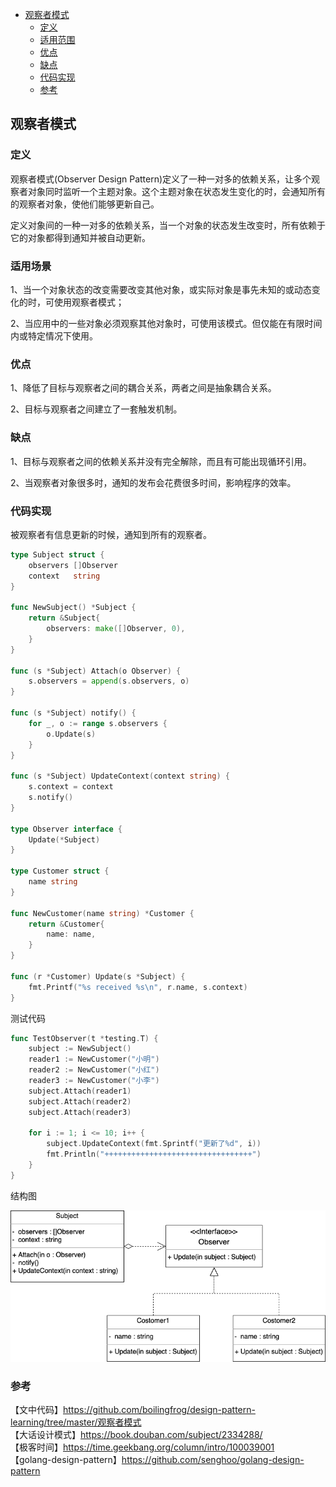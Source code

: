 <!-- START doctoc generated TOC please keep comment here to allow auto update -->
<!-- DON'T EDIT THIS SECTION, INSTEAD RE-RUN doctoc TO UPDATE -->

- [观察者模式](#%E8%A7%82%E5%AF%9F%E8%80%85%E6%A8%A1%E5%BC%8F)
  - [定义](#%E5%AE%9A%E4%B9%89)
  - [适用范围](#%E9%80%82%E7%94%A8%E8%8C%83%E5%9B%B4)
  - [优点](#%E4%BC%98%E7%82%B9)
  - [缺点](#%E7%BC%BA%E7%82%B9)
  - [代码实现](#%E4%BB%A3%E7%A0%81%E5%AE%9E%E7%8E%B0)
  - [参考](#%E5%8F%82%E8%80%83)

<!-- END doctoc generated TOC please keep comment here to allow auto update -->

## 观察者模式

### 定义

观察者模式(Observer Design Pattern)定义了一种一对多的依赖关系，让多个观察者对象同时监听一个主题对象。这个主题对象在状态发生变化的时，会通知所有的观察者对象，使他们能够更新自己。  

定义对象间的一种一对多的依赖关系，当一个对象的状态发生改变时，所有依赖于它的对象都得到通知并被自动更新。  

### 适用场景

1、当一个对象状态的改变需要改变其他对象，或实际对象是事先未知的或动态变化的时，可使用观察者模式；  

2、当应用中的一些对象必须观察其他对象时，可使用该模式。但仅能在有限时间内或特定情况下使用。

### 优点

1、降低了目标与观察者之间的耦合关系，两者之间是抽象耦合关系。  

2、目标与观察者之间建立了一套触发机制。  

### 缺点

1、目标与观察者之间的依赖关系并没有完全解除，而且有可能出现循环引用。    

2、当观察者对象很多时，通知的发布会花费很多时间，影响程序的效率。  

### 代码实现

被观察者有信息更新的时候，通知到所有的观察者。   

```go
type Subject struct {
	observers []Observer
	context   string
}

func NewSubject() *Subject {
	return &Subject{
		observers: make([]Observer, 0),
	}
}

func (s *Subject) Attach(o Observer) {
	s.observers = append(s.observers, o)
}

func (s *Subject) notify() {
	for _, o := range s.observers {
		o.Update(s)
	}
}

func (s *Subject) UpdateContext(context string) {
	s.context = context
	s.notify()
}

type Observer interface {
	Update(*Subject)
}

type Customer struct {
	name string
}

func NewCustomer(name string) *Customer {
	return &Customer{
		name: name,
	}
}

func (r *Customer) Update(s *Subject) {
	fmt.Printf("%s received %s\n", r.name, s.context)
}
```

测试代码  

```go
func TestObserver(t *testing.T) {
	subject := NewSubject()
	reader1 := NewCustomer("小明")
	reader2 := NewCustomer("小红")
	reader3 := NewCustomer("小李")
	subject.Attach(reader1)
	subject.Attach(reader2)
	subject.Attach(reader3)

	for i := 1; i <= 10; i++ {
		subject.UpdateContext(fmt.Sprintf("更新了%d", i))
		fmt.Println("+++++++++++++++++++++++++++++++++")
	}
}
```

结构图  

<img src="/img/pattern-observer.png" alt="observer" />

### 参考

【文中代码】https://github.com/boilingfrog/design-pattern-learning/tree/master/观察者模式   
【大话设计模式】https://book.douban.com/subject/2334288/  
【极客时间】https://time.geekbang.org/column/intro/100039001    
【golang-design-pattern】https://github.com/senghoo/golang-design-pattern    


